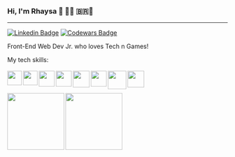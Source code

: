 ### Hi, I'm Rhaysa 👋 :woman_technologist: :brazil::purple_heart: 
-------------

[![Linkedin Badge](https://img.shields.io/badge/-LinkedIn-blue?style=flat-square&logo=Linkedin&logoColor=white&link=hhttps://www.linkedin.com/in/rlmadruga/)](https://www.linkedin.com/in/rlmadruga/) 
[![Codewars Badge](https://www.codewars.com/users/rlmadruga/badges/micro)](https://www.codewars.com/users/rlmadruga)

Front-End Web Dev Jr. who loves Tech n Games! 

My tech skills:
<br/>
<br/>
<img align='left' src="https://icon-icons.com/icons2/2107/PNG/48/file_type_html_icon_130541.png" width="33px">
<img align='left' src="https://icon-icons.com/icons2/2107/PNG/48/file_type_css_icon_130661.png" width="33px">
<img align='left' src="https://icon-icons.com/icons2/2415/PNG/48/bootstrap_plain_logo_icon_146619.png" width="36px">
<img align='left' src="https://icon-icons.com/icons2/2108/PNG/48/javascript_icon_130900.png" width="36px"> 
<img align='left' src="https://icon-icons.com/icons2/2415/PNG/64/git_original_wordmark_logo_icon_146510.png" width="38px">
<img align='left' src="https://icon-icons.com/icons2/2415/PNG/48/nodejs_original_logo_icon_146411.png" width="36px">
<img align='left' src="https://icon-icons.com/icons2/2415/PNG/64/mongodb_original_wordmark_logo_icon_146425.png" width="42px">
<img align='left' src="https://icon-icons.com/icons2/2415/PNG/64/react_original_wordmark_logo_icon_146375.png" width="38px">
<br/>
<br/>
<br/>
<img align="left" height="130rem"  src="https://github-readme-stats.vercel.app/api?username=rlmadruga&theme=buefy&show_icons=true&count_private=true&hide=contribs,issues"/>
<img align="left" height="130rem" src="https://github-readme-stats.vercel.app/api/top-langs/?username=rlmadruga&layout=compact"/>

